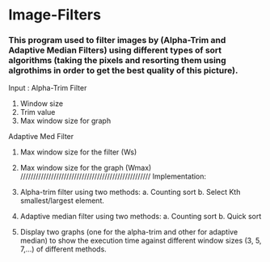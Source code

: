 # Image-Filters

### This program used to filter images by (Alpha-Trim and Adaptive Median Filters) using different types of sort algorithms (taking the pixels and resorting them using algrothims in order to get the best quality of this picture).
Input :
Alpha-Trim Filter
1.	Window size 
2.	Trim value
3.	Max window size for graph

Adaptive Med Filter
1.	Max window size for the filter (Ws)
2.	Max window size for the graph (Wmax)
///////////////////////////////////////////////////
Implementation:
1.	Alpha-trim filter using two methods:
a.	Counting sort
b.	Select Kth smallest/largest element.

2.	Adaptive median filter using two methods:
a.	Counting sort
b.	Quick sort

3.	Display two graphs (one for the alpha-trim and other for adaptive median) to show the execution time against different window sizes (3, 5, 7,…) of different methods. 
